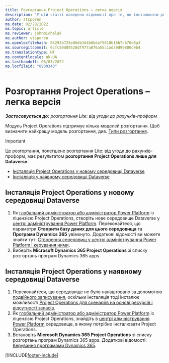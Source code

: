 ```yaml
---
title: Розгортання Project Operations – легка версія
description: 'У цій статті наведено відомості про те, як інсталювати розгортання Project Operations Lite: від угоди до рахунків-проформ.'
author: stsporen
ms.date: 02/28/2022
ms.topic: article
ms.reviewer: johnmichalak
ms.author: stsporen
ms.openlocfilehash: 86293b725e86db3d4b8bdaf5810b16b7c670e8a3
ms.sourcegitcommit: 6cfc50d89528df977a8f6a55c1ad39d99800d9b4
ms.translationtype: HT
ms.contentlocale: uk-UA
ms.lasthandoff: 06/03/2022
ms.locfileid: "8930343"
---
```

# <a name="deploy-project-operations---lite"></a>Розгортання Project Operations – легка версія

_**Застосовується до:** розгортання Lite: від угоди до рахунків-проформ_



Модуль Project Operations підтримує кілька моделей розгортання. Щоб визначити найкращу модель розгортання, див. [Типи розгортання](determine-deployment-type.md).


> [!IMPORTANT]
> Це розгортання, полегшене розгортання Lite: від угоди до рахунків-проформ, має результатом **розгортання Project Operations лише для Dataverse**.

- [Інсталяція Project Operations у новому середовищі Dataverse](#new)
- [Інсталяція у наявному середовищі Dataverse](#existing)



## <a name="install-project-operations-to-a-new-dataverse-environment"></a><a name="new"></a>Інсталяція Project Operations у новому середовищі Dataverse

1. Як [глобальний адміністратор або адміністратор Power Platform](/power-platform/admin/global-service-administrators-can-administer-without-license) із ліцензією Project Operations, створіть нове середовище Dataverse у [центрі адміністрування Power Platform](https://admin.powerplatform.com). Переконайтеся, що параметри **Створити базу даних для цього середовища** та **Програми Dynamics 365** увімкнуто. Додаткові відомості ви можете знайти тут: [Створення середовищ у центрі адміністрування Power Platform і керування ними](/power-platform/admin/create-environment#create-an-environment-in-the-power-platform-admin-center).
2. Виберіть **Microsoft Dynamics 365 Project Operations** зі списку розгортань програм Dynamics 365 apps.


## <a name="install-project-operations-to-an-existing-dataverse-environment"></a><a name="existing"></a>Інсталяція Project Operations у наявному середовищі Dataverse
1. Переконайтеся, що середовище не було налаштовано за допомогою [подвійного записування](/dynamics365/fin-ops-core/dev-itpro/data-entities/dual-write/dual-write-overview), оскільки інсталяція тоді інсталює можливості [Project Operations для сценаріїв на основі ресурсів і відсутності запасів](project-operations-integrated-deployment-overview.md).
2. Як [глобальний адміністратор або адміністратор Power Platform](/power-platform/admin/global-service-administrators-can-administer-without-license) із ліцензією Project Operations, знайдіть в [центрі адміністрування Power Platform](https://admin.powerplatform.com) середовище, в якому потрібно інсталювати Project Operations.
3. Встановіть **Microsoft Dynamics 365 Project Operations** зі списку розгортань програм Dynamics 365 apps. Додаткові відомості: [Керування програмами Dynamics 365](/power-platform/admin/manage-apps).




[!INCLUDE[footer-include](../includes/footer-banner.md)]
